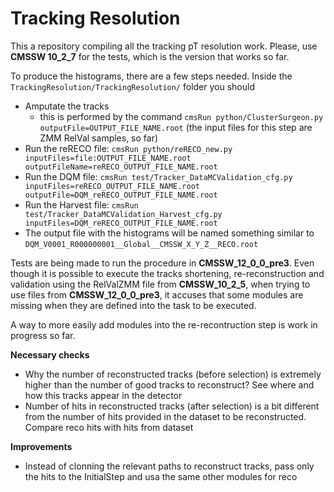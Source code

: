 # Tracking Resolution

This a repository compiling all the tracking pT resolution work. Please, use **CMSSW 10_2_7** for the tests, which is the version that works so far.

To produce the histograms, there are a few steps needed. Inside the `TrackingResolution/TrackingResolution/` folder you should
  - Amputate the tracks
     - this is performed by the command `cmsRun python/ClusterSurgeon.py outputFile=OUTPUT_FILE_NAME.root` (the input files for this step are ZMM RelVal samples, so far)
  - Run the reRECO file: `cmsRun python/reRECO_new.py inputFiles=file:OUTPUT_FILE_NAME.root outputFileName=reRECO_OUTPUT_FILE_NAME.root`
  - Run the DQM file: `cmsRun test/Tracker_DataMCValidation_cfg.py inputFiles=reRECO_OUTPUT_FILE_NAME.root outputFile=DQM_reRECO_OUTPUT_FILE_NAME.root`
  - Run the Harvest file: `cmsRun test/Tracker_DataMCValidation_Harvest_cfg.py inputFiles=DQM_reRECO_OUTPUT_FILE_NAME.root`
  - The output file with the histograms will be named something similar to `DQM_V0001_R000000001__Global__CMSSW_X_Y_Z__RECO.root`

Tests are being made to run the procedure in **CMSSW_12_0_0_pre3**. Even though it is possible to execute the tracks shortening, re-reconstruction and validation using the RelValZMM file from **CMSSW_10_2_5**, when trying to use files from **CMSSW_12_0_0_pre3**, it accuses that some modules are missing when they are defined into the task to be executed.

A way to more easily add modules into the re-recontruction step is work in progress so far.

**Necessary checks**
  - Why the number of reconstructed tracks (before selection) is extremely higher than the number of good tracks to reconstruct? See where and how this tracks appear in the detector
  - Number of hits in reconstructed tracks (after selection) is a bit different from the number of hits provided in the dataset to be reconstructed. Compare reco hits with hits from dataset

**Improvements**
  - Instead of clonning the relevant paths to reconstruct tracks, pass only the hits to the InitialStep and usa the same other modules for reco
